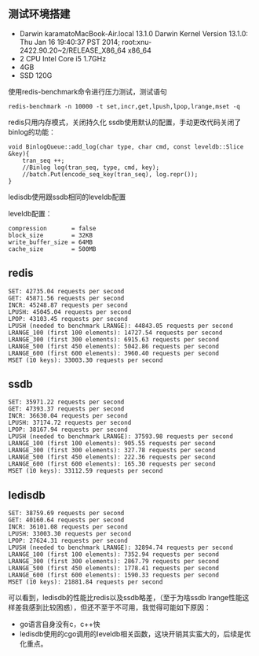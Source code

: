 ## 测试环境搭建

+ Darwin karamatoMacBook-Air.local 13.1.0 Darwin Kernel Version 13.1.0: Thu Jan 16 19:40:37 PST 2014; root:xnu-2422.90.20~2/RELEASE_X86_64 x86_64
+ 2 CPU Intel Core i5 1.7GHz
+ 4GB
+ SSD 120G

使用redis-benchmark命令进行压力测试，测试语句

    redis-benchmark -n 10000 -t set,incr,get,lpush,lpop,lrange,mset -q

redis只用内存模式，关闭持久化
ssdb使用默认的配置，手动更改代码关闭了binlog的功能：

    void BinlogQueue::add_log(char type, char cmd, const leveldb::Slice &key){
        tran_seq ++;
        //Binlog log(tran_seq, type, cmd, key);
        //batch.Put(encode_seq_key(tran_seq), log.repr());
    }

ledisdb使用跟ssdb相同的leveldb配置

leveldb配置：
    
    compression       = false
    block_size        = 32KB
    write_buffer_size = 64MB
    cache_size        = 500MB


## redis

    SET: 42735.04 requests per second
    GET: 45871.56 requests per second
    INCR: 45248.87 requests per second
    LPUSH: 45045.04 requests per second
    LPOP: 43103.45 requests per second
    LPUSH (needed to benchmark LRANGE): 44843.05 requests per second
    LRANGE_100 (first 100 elements): 14727.54 requests per second
    LRANGE_300 (first 300 elements): 6915.63 requests per second
    LRANGE_500 (first 450 elements): 5042.86 requests per second
    LRANGE_600 (first 600 elements): 3960.40 requests per second
    MSET (10 keys): 33003.30 requests per second

## ssdb

    SET: 35971.22 requests per second
    GET: 47393.37 requests per second
    INCR: 36630.04 requests per second
    LPUSH: 37174.72 requests per second
    LPOP: 38167.94 requests per second
    LPUSH (needed to benchmark LRANGE): 37593.98 requests per second
    LRANGE_100 (first 100 elements): 905.55 requests per second
    LRANGE_300 (first 300 elements): 327.78 requests per second
    LRANGE_500 (first 450 elements): 222.36 requests per second
    LRANGE_600 (first 600 elements): 165.30 requests per second
    MSET (10 keys): 33112.59 requests per second

## ledisdb

    SET: 38759.69 requests per second
    GET: 40160.64 requests per second
    INCR: 36101.08 requests per second
    LPUSH: 33003.30 requests per second
    LPOP: 27624.31 requests per second
    LPUSH (needed to benchmark LRANGE): 32894.74 requests per second
    LRANGE_100 (first 100 elements): 7352.94 requests per second
    LRANGE_300 (first 300 elements): 2867.79 requests per second
    LRANGE_500 (first 450 elements): 1778.41 requests per second
    LRANGE_600 (first 600 elements): 1590.33 requests per second
    MSET (10 keys): 21881.84 requests per second

可以看到，ledisdb的性能比redis以及ssdb略差，（至于为啥ssdb lrange性能这样差我感到比较困惑），但还不至于不可用，我觉得可能如下原因：

+ go语言自身没有c，c++快
+ ledisdb使用的cgo调用的leveldb相关函数，这块开销其实蛮大的，后续是优化重点。
